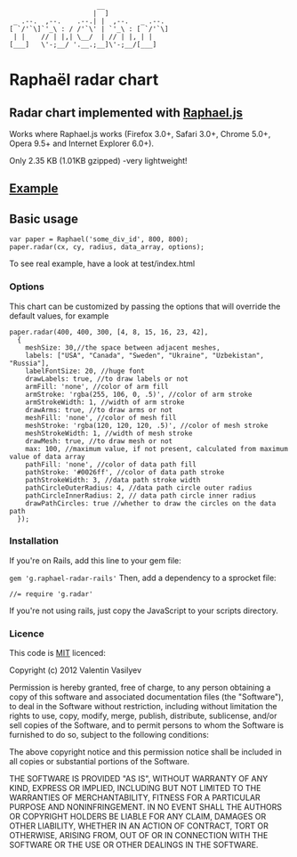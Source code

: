 ```
                      __                 
                     |  ]                
 _ .--.  ,--.    .--.| |  ,--.   _ .--.  
[ `/'`\]`'_\ : / /'`\' | `'_\ : [ `/'`\] 
 | |    // | |,| \__/  | // | |, | |     
[___]   \'-;__/ '.__.;__]\'-;__/[___]  

```


# Raphaël radar chart

## Radar chart implemented with [Raphael.js][raphael]

Works where Raphael.js works (Firefox 3.0+, Safari 3.0+, Chrome 5.0+, Opera 9.5+ and Internet Explorer 6.0+).

Only 2.35 KB (1.01KB gzipped) -very lightweight!

## [Example](http://valve.github.com/g.raphael-radar/example)

## Basic usage

``` 
var paper = Raphael('some_div_id', 800, 800);
paper.radar(cx, cy, radius, data_array, options);
```

To see real example, have a look at test/index.html 

### Options

This chart can be customized by passing the options that will override the default values, for example

``` 
paper.radar(400, 400, 300, [4, 8, 15, 16, 23, 42],
  {    
    meshSize: 30,//the space between adjacent meshes,
    labels: ["USA", "Canada", "Sweden", "Ukraine", "Uzbekistan", "Russia"],
    labelFontSize: 20, //huge font
    drawLabels: true, //to draw labels or not
    armFill: 'none', //color of arm fill
    armStroke: 'rgba(255, 106, 0, .5)', //color of arm stroke
    armStrokeWidth: 1, //width of arm stroke
    drawArms: true, //to draw arms or not
    meshFill: 'none', //color of mesh fill
    meshStroke: 'rgba(120, 120, 120, .5)', //color of mesh stroke
    meshStrokeWidth: 1, //width of mesh stroke
    drawMesh: true, //to draw mesh or not
    max: 100, //maximum value, if not present, calculated from maximum value of data array
    pathFill: 'none', //color of data path fill
    pathStroke: '#0026ff', //color of data path stroke
    pathStrokeWidth: 3, //data path stroke width
    pathCircleOuterRadius: 4, //data path circle outer radius
    pathCircleInnerRadius: 2, // data path circle inner radius
    drawPathCircles: true //whether to draw the circles on the data path 
  });
```

### Installation

If you're on Rails, add this line to your gem file:

`
gem 'g.raphael-radar-rails'
`
Then, add a dependency to a sprocket file: 

`
//= require 'g.radar'
`

If you're not using rails, just copy the JavaScript to your scripts directory.

### Licence

This code is [MIT][mit] licenced:

Copyright (c) 2012 Valentin Vasilyev

Permission is hereby granted, free of charge, to any person obtaining a copy of this software and associated documentation files (the "Software"), to deal in the Software without restriction, including without limitation the rights to use, copy, modify, merge, publish, distribute, sublicense, and/or sell copies of the Software, and to permit persons to whom the Software is furnished to do so, subject to the following conditions:

The above copyright notice and this permission notice shall be included in all copies or substantial portions of the Software.

THE SOFTWARE IS PROVIDED "AS IS", WITHOUT WARRANTY OF ANY KIND, EXPRESS OR IMPLIED, INCLUDING BUT NOT LIMITED TO THE WARRANTIES OF MERCHANTABILITY, FITNESS FOR A PARTICULAR PURPOSE AND NONINFRINGEMENT. IN NO EVENT SHALL THE AUTHORS OR COPYRIGHT HOLDERS BE LIABLE FOR ANY CLAIM, DAMAGES OR OTHER LIABILITY, WHETHER IN AN ACTION OF CONTRACT, TORT OR OTHERWISE, ARISING FROM, OUT OF OR IN CONNECTION WITH THE SOFTWARE OR THE USE OR OTHER DEALINGS IN THE SOFTWARE.



[raphael]: http://raphaeljs.com/
[mit]: http://www.opensource.org/licenses/mit-license.php
